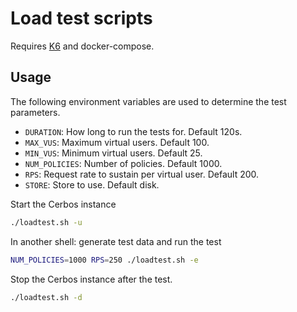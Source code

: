# Load test scripts

Requires [K6](https://k6.io/docs/) and docker-compose.

## Usage

The following environment variables are used to determine the test parameters.

- `DURATION`: How long to run the tests for. Default 120s.
- `MAX_VUS`: Maximum virtual users. Default 100.
- `MIN_VUS`: Minimum virtual users. Default 25.
- `NUM_POLICIES`: Number of policies. Default 1000.
- `RPS`: Request rate to sustain per virtual user. Default 200.
- `STORE`: Store to use. Default disk.

Start the Cerbos instance

```sh
./loadtest.sh -u
```

In another shell: generate test data and run the test

```sh
NUM_POLICIES=1000 RPS=250 ./loadtest.sh -e
```

Stop the Cerbos instance after the test.

```sh
./loadtest.sh -d
```
